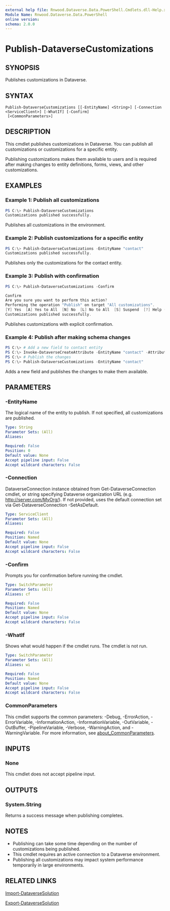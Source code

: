 ```yaml
---
external help file: Rnwood.Dataverse.Data.PowerShell.Cmdlets.dll-Help.xml
Module Name: Rnwood.Dataverse.Data.PowerShell
online version:
schema: 2.0.0
---
```


# Publish-DataverseCustomizations

## SYNOPSIS
Publishes customizations in Dataverse.

## SYNTAX

```
Publish-DataverseCustomizations [[-EntityName] <String>] [-Connection <ServiceClient>] [-WhatIf] [-Confirm]
 [<CommonParameters>]
```

## DESCRIPTION

This cmdlet publishes customizations in Dataverse. You can publish all customizations or customizations for a specific entity.

Publishing customizations makes them available to users and is required after making changes to entity definitions, forms, views, and other customizations.

## EXAMPLES

### Example 1: Publish all customizations
```powershell
PS C:\> Publish-DataverseCustomizations
Customizations published successfully.
```

Publishes all customizations in the environment.

### Example 2: Publish customizations for a specific entity
```powershell
PS C:\> Publish-DataverseCustomizations -EntityName "contact"
Customizations published successfully.
```

Publishes only the customizations for the contact entity.

### Example 3: Publish with confirmation
```powershell
PS C:\> Publish-DataverseCustomizations -Confirm

Confirm
Are you sure you want to perform this action?
Performing the operation "Publish" on target "All customizations".
[Y] Yes  [A] Yes to All  [N] No  [L] No to All  [S] Suspend  [?] Help (default is "Y"): Y
Customizations published successfully.
```

Publishes customizations with explicit confirmation.

### Example 4: Publish after making schema changes
```powershell
PS C:\> # Add a new field to contact entity
PS C:\> Invoke-DataverseCreateAttribute -EntityName "contact" -AttributeName "new_customfield" -AttributeType "String"
PS C:\> # Publish the changes
PS C:\> Publish-DataverseCustomizations -EntityName "contact"
```

Adds a new field and publishes the changes to make them available.

## PARAMETERS

### -EntityName
The logical name of the entity to publish. If not specified, all customizations are published.

```yaml
Type: String
Parameter Sets: (All)
Aliases:

Required: False
Position: 0
Default value: None
Accept pipeline input: False
Accept wildcard characters: False
```

### -Connection
DataverseConnection instance obtained from Get-DataverseConnection cmdlet, or string specifying Dataverse organization URL (e.g. http://server.com/MyOrg/). If not provided, uses the default connection set via Get-DataverseConnection -SetAsDefault.

```yaml
Type: ServiceClient
Parameter Sets: (All)
Aliases:

Required: False
Position: Named
Default value: None
Accept pipeline input: False
Accept wildcard characters: False
```

### -Confirm
Prompts you for confirmation before running the cmdlet.

```yaml
Type: SwitchParameter
Parameter Sets: (All)
Aliases: cf

Required: False
Position: Named
Default value: None
Accept pipeline input: False
Accept wildcard characters: False
```

### -WhatIf
Shows what would happen if the cmdlet runs. The cmdlet is not run.

```yaml
Type: SwitchParameter
Parameter Sets: (All)
Aliases: wi

Required: False
Position: Named
Default value: None
Accept pipeline input: False
Accept wildcard characters: False
```

### CommonParameters
This cmdlet supports the common parameters: -Debug, -ErrorAction, -ErrorVariable, -InformationAction, -InformationVariable, -OutVariable, -OutBuffer, -PipelineVariable, -Verbose, -WarningAction, and -WarningVariable. For more information, see [about_CommonParameters](http://go.microsoft.com/fwlink/?LinkID=113216).

## INPUTS

### None

This cmdlet does not accept pipeline input.

## OUTPUTS

### System.String

Returns a success message when publishing completes.

## NOTES

- Publishing can take some time depending on the number of customizations being published.
- This cmdlet requires an active connection to a Dataverse environment.
- Publishing all customizations may impact system performance temporarily in large environments.

## RELATED LINKS

[Import-DataverseSolution](Import-DataverseSolution.md)

[Export-DataverseSolution](Export-DataverseSolution.md)
